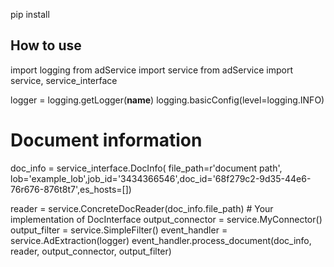 pip install <wheel file>

## How to use
import logging
from adService import service
from adService import service, service_interface

logger = logging.getLogger(__name__)
logging.basicConfig(level=logging.INFO)

# Document information
doc_info = service_interface.DocInfo(
    file_path=r'document path',
    lob='example_lob',job_id='3434366546',doc_id='68f279c2-9d35-44e6-76r676-876t8t7',es_hosts=[])

reader = service.ConcreteDocReader(doc_info.file_path)  # Your implementation of DocInterface
output_connector = service.MyConnector()
output_filter = service.SimpleFilter()
event_handler = service.AdExtraction(logger)
event_handler.process_document(doc_info, reader, output_connector, output_filter)

